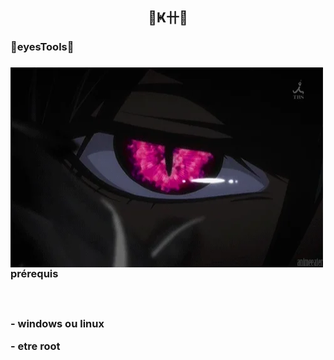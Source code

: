 <h2 align="center">🌸Ҝ卄🌸</h2>
<h3 align="rigth" >🌸eyesTools🌸<h3>

<p><img align="left" alt="gif" src="https://github.com/KHhkvrc/KHHK/blob/main/giphy.gif" width="500" height="320" /></p>

<h3> prérequis <h3>
  <br>
  <p>- windows ou linux<p>
  <p>- etre root<p>
